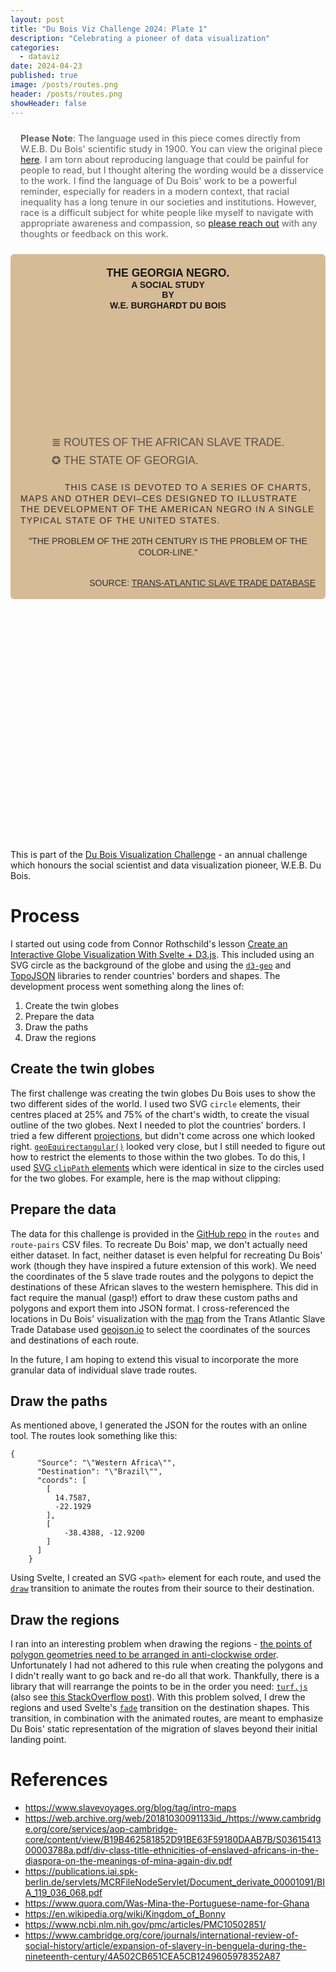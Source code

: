 ```yaml
---
layout: post
title: "Du Bois Viz Challenge 2024: Plate 1"
description: "Celebrating a pioneer of data visualization"
categories:
  - dataviz
date: 2024-04-23
published: true
image: /posts/routes.png
header: /posts/routes.png
showHeader: false
---
```


<script>
  import Map from './Map.svelte'
</script>

<blockquote>
  <strong>Please Note</strong>: The language used in this piece comes directly from W.E.B. Du Bois' scientific study in 1900. 
  You can view the original piece <a href="https://github.com/ajstarks/dubois-data-portraits/blob/master/challenge/2024/challenge04/original-plate-01.jpg">here</a>. 
  I am torn about reproducing language that could be painful for people to read, but I thought altering the wording would be a disservice to the work. 
  I find the language of Du Bois' work to be a powerful reminder, especially for readers in a modern context, that racial inequality has a long tenure in our societies and institutions. 
  However, race is a difficult subject for white people like myself to navigate with appropriate awareness and compassion, so <a href="../contact">please reach out</a> with any thoughts or feedback on this work.
</blockquote>

<div class="plate">
  <div class="chart-title">
    <h1>The Georgia Negro.</h1>
    <span>A Social Study</span>
    <span>By</span>
    <span>W.E. Burghardt Du Bois</span>
  </div>
  <Map />
<div class="legend">
      <div class="legend-item">
        <span>&#8803;</span>
        <span>Routes of the African slave trade.</span>
      </div>
      <div class="legend-item">
        <span>&#10026;</span>
        <span>The State of Georgia.</span>
      </div>
    </div>
    <div class="chart-desc">
      <p>
        This case is devoted to a series of charts, maps and other devi–ces
        designed to illustrate the development of the American Negro in a single
        typical state of the United States.
      </p>
      <p>"The problem of the 20th century is the problem of the color-line."</p>
    </div>
    <p class="caption">
      Source: <a href="https://www.slavevoyages.org/voyage/database"
        >Trans-Atlantic Slave Trade Database</a
      >
    </p>
    </div>

This is part of the [Du Bois Visualization Challenge](https://www.datavisualizationsociety.org/news/2024/2/2/advance-your-data-viz-skills-with-the-weekly-2024-du-bois-visualization-challenge) - an annual challenge which honours the social scientist and data visualization pioneer, W.E.B. Du Bois.

# Process

I started out using code from Connor Rothschild's lesson [Create an Interactive Globe Visualization With Svelte + D3.js](https://www.newline.co/courses/better-data-visualizations-with-svelte/what-we-ll-be-building-globe).
This included using an SVG circle as the background of the globe and using the [`d3-geo`](https://github.com/d3/d3-geo) and [TopoJSON](https://github.com/topojson) libraries to render countries' borders and shapes.
The development process went something along the lines of:

1. Create the twin globes
2. Prepare the data
3. Draw the paths
4. Draw the regions

## Create the twin globes

The first challenge was creating the twin globes Du Bois uses to show the two different sides of the world.
I used two SVG `circle` elements, their centres placed at 25% and 75% of the chart's width, to create the visual outline of the two globes.
Next I needed to plot the countries' borders.
I tried a few different [projections](https://d3js.org/d3-geo/projection), but didn't come across one which looked right.
[`geoEquirectangular()`](https://d3js.org/d3-geo/cylindrical#geoEquirectangular) looked very close, but I still needed to figure out how to restrict the elements to those within the two globes.
To do this, I used [SVG `clipPath` elements](https://developer.mozilla.org/en-US/docs/Web/SVG/Tutorial/Clipping_and_masking) which were identical in size to the circles used for the two globes.
For example, here is the map without clipping:

<Map clip={false} />


## Prepare the data

The data for this challenge is provided in the [GitHub repo](https://github.com/ajstarks/dubois-data-portraits/tree/master/challenge/2024/challenge04) in the `routes` and `route-pairs` CSV files.
To recreate Du Bois' map, we don't actually need either dataset.
In fact, neither dataset is even helpful for recreating Du Bois' work (though they have inspired a future extension of this work).
We need the coordinates of the 5 slave trade routes and the polygons to depict the destinations of these African slaves to the western hemisphere.
This did in fact require the manual (gasp!) effort to draw these custom paths and polygons and export them into JSON format. 
I cross-referenced the locations in Du Bois' visualization with the [map](https://www.slavevoyages.org/voyage/database#maps) from the Trans Atlantic Slave Trade Database used [geojson.io](https://geojson.io) to select the coordinates of the sources and destinations of each route.

In the future, I am hoping to extend this visual to incorporate the more granular data of individual slave trade routes.

<!--
I opened the data using R and did some basic descriptive statistics checks and summarised the data to make sure I was getting the same results as the `route-pairs` summary file.
I initially summarised the number of voyages and slaves carried by the port of origin and arrival.
It turns out this was instructive because the `route-pairs` actually used the place of purchase rather than port of origin as the source.

One challenge was the ambiguity of geographic information.
For example, the most common route in the slave trade data was between "Costa da Mina" and "Bahia, port unspecified".
Costa da Mina appears to be a region that encompasses modern day Ghana, Togo, Benin, and Nigeria, so I had to make the decision of how to plot this region on the map.
In cases like these, I chose a midpoint in the region.
 to plot the ~200 locations in the Trans-Atlantic Slave Trade Database. -->

## Draw the paths

As mentioned above, I generated the JSON for the routes with an online tool.
The routes look something like this:

```
{
      "Source": "\"Western Africa\"",
      "Destination": "\"Brazil\"",
      "coords": [
        [
          14.7587,
          -22.1929
        ],
        [
            -38.4388, -12.9200
        ]
      ]
    }
```

Using Svelte, I created an SVG `<path>` element for each route, and used the [`draw`](https://svelte.dev/docs/svelte-transition#draw) transition to animate the routes from their source to their destination.

## Draw the regions

I ran into an interesting problem when drawing the regions - [the points of polygon geometries need to be arranged in anti-clockwise order](https://imfeld.dev/writing/introduction_to_geojson).
Unfortunately I had not adhered to this rule when creating the polygons and I didn't really want to go back and re-do all that work.
Thankfully, there is a library that will rearrange the points to be in the order you need: [`turf.js`](https://turfjs.org/docs/#rewind) (also see [this StackOverflow post](https://stackoverflow.com/questions/49311001/d3-js-drawing-geojson-incorrectly)).
With this problem solved, I drew the regions and used Svelte's [`fade`](https://svelte.dev/docs/svelte-transition#fade) transition on the destination shapes.
This transition, in combination with the animated routes, are meant to emphasize Du Bois' static representation  of the migration of slaves beyond their initial landing point.

# References

- https://www.slavevoyages.org/blog/tag/intro-maps
- https://web.archive.org/web/20181030091133id_/https://www.cambridge.org/core/services/aop-cambridge-core/content/view/B19B462581852D91BE63F59180DAAB7B/S0361541300003788a.pdf/div-class-title-ethnicities-of-enslaved-africans-in-the-diaspora-on-the-meanings-of-mina-again-div.pdf
- https://publications.iai.spk-berlin.de/servlets/MCRFileNodeServlet/Document_derivate_00001091/BIA_119_036_068.pdf
- https://www.quora.com/Was-Mina-the-Portuguese-name-for-Ghana
- https://en.wikipedia.org/wiki/Kingdom_of_Bonny
- https://www.ncbi.nlm.nih.gov/pmc/articles/PMC10502851/
- https://www.cambridge.org/core/journals/international-review-of-social-history/article/expansion-of-slavery-in-benguela-during-the-nineteenth-century/4A502CB651CEA5CB1249605978352A87

<style>
  blockquote {
      font-size: 0.9rem;
  border-left: 12px solid var(--brand-color);
  border-radius: 2px;
  margin: 1rem 0 1rem;
  background-color: var(--body-font);
  padding: 8px 0 8px 16px;
  }

  .plate {
    margin-bottom: 10vh;
    background: #d2b48c;
    padding: 4px 16px;
    border-radius: 6px;
    text-transform: uppercase;
    text-align: center;
    font-family: "Public Sans", sans-serif;
    opacity: 0.9;
  }

  .chart-title {
    display: flex;
    flex-direction: column;
    margin-bottom: 5vh;
    line-height: 1.2;
    font-family: "Public Sans", sans-serif;
    color: black;
  }

  .chart-title h1 {
    color: black;
    font-family: "Public Sans", sans-serif;
    font-size: 1.1rem;
  }

  .chart-title h1 {
    font-weight: 700;
    margin: 1rem 0 0;
  }

  .chart-title span {
    font-weight: 600;
  }

  .chart-desc {
    margin: 1.5rem 0 2rem;
  }

  .chart-desc p {
    font-weight: 100;
    word-wrap: break-word;
    line-height: 1.25;
    hyphens: auto;
  }

  .chart-desc :not(p:last-of-type) {
    text-align: left;
    letter-spacing: 1.25px;
    text-indent: 15%;
    margin-bottom: 1rem;
  }

  .legend {
    display: flex;
    flex-direction: column;
    row-gap: 0.5rem;
    margin: 0 auto;
    width: fit-content;
    text-align: left;
    opacity: 0.75;
    font-size: 1.1rem;
  }

  .legend span {
    font-weight: 100;
  }

  .legend-item {
  }

  .caption {
    text-align: right;
  }
</style>
